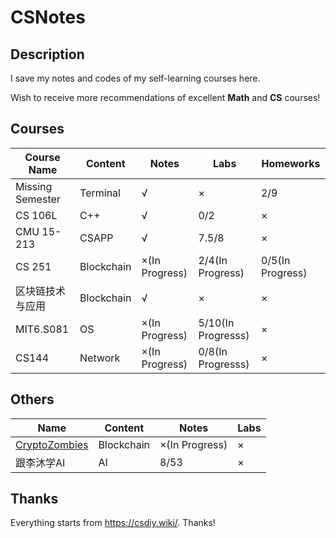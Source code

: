 # CSNotes

## Description

I save my notes and codes of my self-learning courses here. 

Wish to receive more recommendations of excellent **Math** and **CS** courses!

## Courses

| **Course Name**  | **Content** | **Notes**      | **Labs**         | **Homeworks**   |
|------------------|-------------|----------------|-------------------|------------------|
| Missing Semester | Terminal    | √              | ×                 | 2/9              |
| CS 106L          | C++         | √              | 0/2               | ×                |
| CMU 15-213       | CSAPP       | √              | 7.5/8             | ×                |
| CS 251           | Blockchain  | ×(In Progress) | 2/4(In Progress)  | 0/5(In Progress) |
| 区块链技术与应用    | Blockchain  | √              | ×                 | ×                |
| MIT6.S081        | OS          | ×(In Progress) | 5/10(In Progresss)| ×                |
| CS144            | Network     | ×(In Progress) | 0/8(In Progresss) | ×                |

## Others

| **Name**  | **Content** | **Notes**      | **Labs**         |
|------------------|-------------|----------------|-------------------|
| [CryptoZombies](https://cryptozombies.io/) | Blockchain    | ×(In Progress)              | ×              |
| 跟李沐学AI | AI | 8/53 | × |

## Thanks

Everything starts from https://csdiy.wiki/. Thanks!